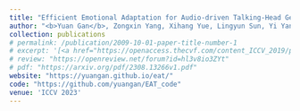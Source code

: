 ```yaml
---
title: "Efficient Emotional Adaptation for Audio-driven Talking-Head Generation"
author: "<b>Yuan Gan</b>, Zongxin Yang, Xihang Yue, Lingyun Sun, Yi Yang"
collection: publications
# permalink: /publication/2009-10-01-paper-title-number-1
# excerpt: '[<a href="https://openaccess.thecvf.com/content_ICCV_2019/papers/Yang_Very_Long_Natural_Scenery_Image_Prediction_by_Outpainting_ICCV_2019_paper.pdf">PDF</a>]  [<a href="https://github.com/z-x-yang/NS-Outpainting">Code</a>]'
# review: "https://openreview.net/forum?id=hl3v8io3ZYt"
# pdf: "https://arxiv.org/pdf/2308.13266v1.pdf"
website: "https://yuangan.github.io/eat/"
code: "https://github.com/yuangan/EAT_code"
venue: 'ICCV 2023'
---
```

